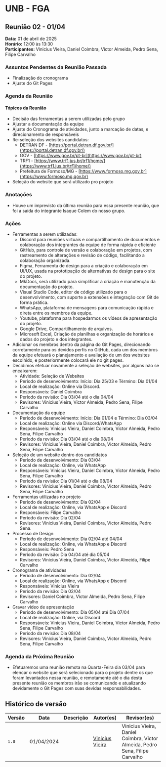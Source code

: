 # UNB - FGA
## Reunião 02 - 01/04

**Data:** 01 de abril de 2025  
**Horário:** 12:00 às 13:30  
**Participantes:** Vinicius Vieira, Daniel Coimbra, Victor Almeida, Pedro Sena, Filipe Carvalho  

### Assuntos Pendentes da Reunião Passada
- Finalização do cronograma
- Ajuste do Git Pages

### Agenda da Reunião
#### Tópicos da Reunião
- Decisão das ferramentas a serem utilizadas pelo grupo
- Ajustar a documentação da equipe
- Ajuste do Cronograma de atividades, junto a marcação de datas, e direcionamento de responsáveis
- Re-seleção dos websites candidatos:
  - DETRAN DF - [https://portal.detran.df.gov.br/](https://portal.detran.df.gov.br/)
  - GOV - [https://www.gov.br/pt-br](https://www.gov.br/pt-br)
  - TRF1 - [https://www.trf1.jus.br/trf1/home/](https://www.trf1.jus.br/trf1/home/)
  - Prefeitura de Formoso/MG - [https://www.formoso.mg.gov.br](https://www.formoso.mg.gov.br)
- Seleção do website que será utilizado pro projeto

### Anotações
- Houve um imprevisto da última reunião para essa presente reunião, que foi a saída do integrante Isaque Colem do nosso grupo.

### Ações
- Ferramentas a serem utilizadas:
  - Discord para reuniões virtuais e compartilhamento de documentos e colaboração dos integrantes da equipe de forma rápida e eficiente
  - GitHub, para controle de versão e colaboração em projetos, com rastreamento de alterações e revisão de código, facilitando a colaboração organizada.
  - Figma, Ferramenta de design para a criação e colaboração em UI/UX, usada na prototipação de alternativas de design para o site do projeto.
  - MkDocs, será utilizado para simplificar a criação e manutenção da documentação do projeto.
  - Visual Studio Code, editor de código utilizado para o desenvolvimento, com suporte a extensões e integração com Git de forma prática.
  - WhatsApp, plataforma de mensagens para comunicação rápida e direta entre os membros da equipe.
  - Youtube, plataforma para hospedarmos os vídeos de apresentação do projeto.
  - Google Drive, Compartilhamento de arquivos.
  - Microsoft Excel, Criação de planilhas e organização de horários e dados do projeto e dos integrantes.
- Adicionar os membros dentro da página do Git Pages, direcionando corretamente para os devidos perfis no GitHub, cada um dos membros da equipe efetuará o planejamento e avaliação de um dos websites escolhido, e posteriormente colocará ele no git pages.
- Decidimos efetuar novamente a seleção de websites, por alguns não se encaixarem:
    - Atividade: Seleção de Websites
    - Período de desenvolvimento: Início: Dia 25/03 e Término: Dia 01/04
    - Local de realização: Online via Discord.
    - Responsáveis: Daniel Coimbra
    - Período da revisão: Dia 03/04 até o dia 04/04
    - Revisores: Vinicius Vieira, Victor Almeida, Pedro Sena, Filipe Carvalho
- Documentação da equipe
    - Período de desenvolvimento: Início: Dia 01/04 e Término: Dia 03/04
    - Local de realização: Online via Discord/WhatsApp
    - Responsáveis: Vinicius Vieira, Daniel Coimbra, Victor Almeida, Pedro Sena, Filipe Carvalho
    - Período da revisão: Dia 03/04 até o dia 08/04
    - Revisores: Vinicius Vieira, Daniel Coimbra, Victor Almeida, Pedro Sena, Filipe Carvalho
- Seleção de um website dentro dos candidatos
    - Período de desenvolvimento: Dia 03/04
    - Local de realização: Online, via WhatsApp
    - Responsáveis: Vinicius Vieira, Daniel Coimbra, Victor Almeida, Pedro Sena, Filipe Carvalho
    - Período da revisão: Dia 01/04 até o dia 08/04
    - Revisores: Vinicius Vieira, Daniel Coimbra, Victor Almeida, Pedro Sena, Filipe Carvalho
- Ferramentas utilizadas no projeto
    - Período de desenvolvimento: Dia 02/04
    - Local de realização: Online, via WhatsApp e Discord
    - Responsáveis: Filipe Carvalho
    - Período da revisão: Dia 02/04
    - Revisores: Vinicius Vieira, Daniel Coimbra, Victor Almeida, Pedro Sena.
- Processo de Design
    - Período de desenvolvimento: Dia 02/04 até 04/04
    - Local de realização: Online, via WhatsApp e Discord
    - Responsáveis: Pedro Sena
    - Período da revisão: Dia 04/04 até dia 05/04
    - Revisores: Vinicius Vieira, Daniel Coimbra, Victor Almeida, Filipe Carvalho
- Cronograma de atividades
    - Período de desenvolvimento: Dia 02/04
    - Local de realização: Online, via WhatsApp e Discord
    - Responsáveis: Vinicius Vieira
    - Período da revisão: Dia 02/04
    - Revisores: Daniel Coimbra, Victor Almeida, Pedro Sena, Filipe Carvalho
- Gravar vídeo de apresentação
    - Período de desenvolvimento: Dia 05/04 até Dia 07/04
    - Local de realização: Online, via Discord
    - Responsáveis: Vinicius Vieira, Daniel Coimbra, Victor Almeida, Pedro Sena, Filipe Carvalho
    - Período da revisão: Dia 08/04
    - Revisores: Vinicius Vieira, Daniel Coimbra, Victor Almeida, Pedro Sena, Filipe Carvalho

### Agenda da Próxima Reunião
- Efetuaremos uma reunião remota na Quarta-Feira dia 03/04 para elencar o website que será selecionado para o projeto dentre os que foram levantados nessa reunião, e remotamente até o dia desta presente reunião os membros irão se comunicando e atualizando devidamente o Git Pages com suas devidas responsabilidades.

## Histórico de versão

| Versão| Data | Descrição  | Autor(es)  | Revisor(es) |
| ------- | ------ | ------- | -------- | -------- |
| `1.0` | 01/04/2024| | [Vinicius Vieira](https://github.com/viniciusvieira00) | Vinicius Vieira, Daniel Coimbra, Victor Almeida, Pedro Sena, Filipe Carvalho |